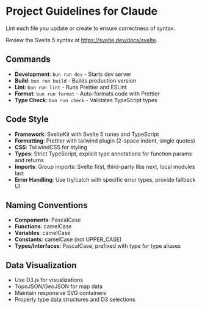 # Project Guidelines for Claude

Lint each file you update or create to ensure correctness of syntax.

Review the Svelte 5 syntax at https://svelte.dev/docs/svelte.

## Commands

- **Development**: `bun run dev` - Starts dev server
- **Build**: `bun run build` - Builds production version
- **Lint**: `bun run lint` - Runs Prettier and ESLint
- **Format**: `bun run format` - Auto-formats code with Prettier
- **Type Check**: `bun run check` - Validates TypeScript types

## Code Style

- **Framework**: SvelteKit with Svelte 5 runes and TypeScript
- **Formatting**: Prettier with tailwind plugin (2-space indent, single quotes)
- **CSS**: TailwindCSS for styling
- **Types**: Strict TypeScript, explicit type annotations for function params and returns
- **Imports**: Group imports: Svelte first, third-party libs next, local modules last
- **Error Handling**: Use try/catch with specific error types, provide fallback UI

## Naming Conventions

- **Components**: PascalCase
- **Functions**: camelCase
- **Variables**: camelCase
- **Constants**: camelCase (not UPPER_CASE)
- **Types/Interfaces**: PascalCase, prefixed with type for type aliases

## Data Visualization

- Use D3.js for visualizations
- TopoJSON/GeoJSON for map data
- Maintain responsive SVG containers
- Properly type data structures and D3 selections
